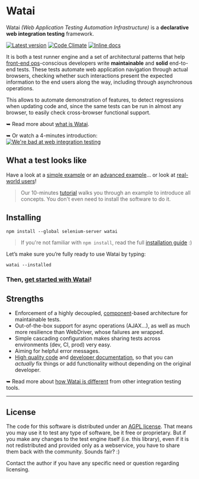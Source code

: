 Watai
=====

Watai _(Web Application Testing Automation Infrastructure)_ is a **declarative web integration testing** framework.

[![Latest version](https://img.shields.io/github/release/MattiSG/Watai.svg)](https://github.com/MattiSG/Watai/releases)
[![Code Climate](https://codeclimate.com/github/MattiSG/Watai.png)](https://codeclimate.com/github/MattiSG/Watai)
[![Inline docs](http://inch-ci.org/github/MattiSG/Watai.svg?branch=master)](http://inch-ci.org/github/MattiSG/Watai)

It is both a test runner engine and a set of architectural patterns that help [front-end ops](http://www.smashingmagazine.com/2013/06/front-end-ops/)-conscious developers write **maintainable** and **solid** end-to-end tests. These tests automate web application navigation through actual browsers, checking whether such interactions present the expected information to the end users along the way, including through asynchronous operations.

This allows to automate demonstration of features, to detect regressions when updating code and, since the same tests can be run in almost any browser, to easily check cross-browser functional support.

➥ Read more about [what is Watai](https://github.com/MattiSG/Watai/wiki/Definition).

➥ Or watch a 4-minutes introduction:
[![We're bad at web integration testing](http://img.youtube.com/vi/fLP3NKUsx3k/3.jpg)](https://youtu.be/fLP3NKUsx3k?t=17s)


What a test looks like
----------------------

Have a look at a [simple example](https://github.com/MattiSG/Watai/tree/master/example/DuckDuckGo) or an [advanced example](https://github.com/MattiSG/Watai/tree/master/example/DuckDuckGo%20-%20advanced%20matchers)… or look at [real-world users](https://github.com/MattiSG/Watai/wiki/Examples)!

> Our 10-minutes [tutorial](https://github.com/MattiSG/Watai/wiki/Tutorial) walks you through an example to introduce all concepts. You don't even need to install the software to do it.


Installing
----------

	npm install --global selenium-server watai

> If you're not familiar with `npm install`, read the full [installation guide](https://github.com/MattiSG/Watai/wiki/Installing)  :)

Let’s make sure you’re fully ready to use Watai by typing:

	watai --installed

### Then, [get started with Watai](https://github.com/MattiSG/Watai/wiki/Tutorial)!


Strengths
---------

- Enforcement of a highly decoupled, [component](http://addyosmani.com/blog/the-webs-declarative-composable-future/)-based architecture for maintainable tests.
- Out-of-the-box support for async operations (AJAX…), as well as much more resilience than WebDriver, whose failures are wrapped.
- Simple cascading configuration makes sharing tests across environments (dev, CI, prod) very easy.
- Aiming for helpful error messages.
- [High quality code](https://codeclimate.com/github/MattiSG/Watai) and [developer documentation](http://inch-ci.org/github/MattiSG/Watai), so that you can _actually_ fix things or add functionality without depending on the original developer.

➥ Read more about [how Watai is different](https://github.com/MattiSG/Watai/wiki/Comparison) from other integration testing tools.

- - - - - - -

License
-------

The code for this software is distributed under an [AGPL license](http://www.gnu.org/licenses/agpl.html). That means you may use it to test any type of software, be it free or proprietary. But if you make any changes to the test engine itself (i.e. this library), even if it is not redistributed and provided only as a webservice, you have to share them back with the community. Sounds fair?  :)

Contact the author if you have any specific need or question regarding licensing.
